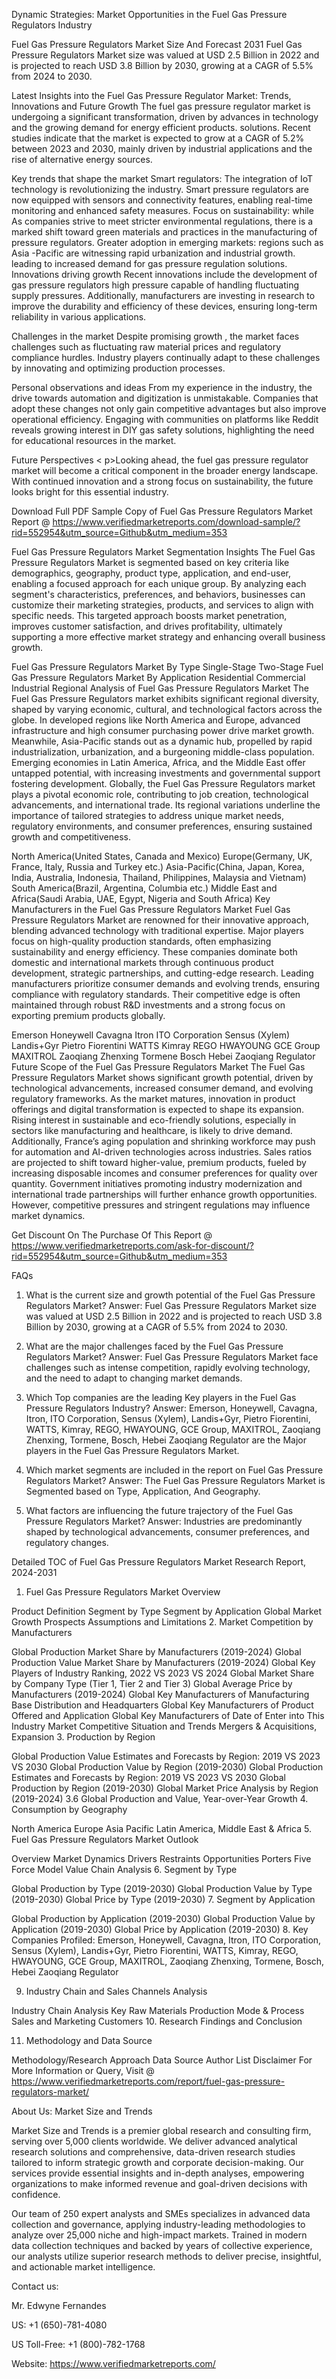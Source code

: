 Dynamic Strategies: Market Opportunities in the Fuel Gas Pressure Regulators Industry


Fuel Gas Pressure Regulators Market Size And Forecast 2031
Fuel Gas Pressure Regulators Market size was valued at USD 2.5 Billion in 2022 and is projected to reach USD 3.8 Billion by 2030, growing at a CAGR of 5.5% from 2024 to 2030.

Latest Insights into the Fuel Gas Pressure Regulator Market: Trends, Innovations and Future Growth
The fuel gas pressure regulator market is undergoing a significant transformation, driven by advances in technology and the growing demand for energy efficient products. solutions. Recent studies indicate that the market is expected to grow at a CAGR of 5.2% between 2023 and 2030, mainly driven by industrial applications and the rise of alternative energy sources.

Key trends that shape the market
Smart regulators: The integration of IoT technology is revolutionizing the industry. Smart pressure regulators are now equipped with sensors and connectivity features, enabling real-time monitoring and enhanced safety measures.
Focus on sustainability: while As companies strive to meet stricter environmental regulations, there is a marked shift toward green materials and practices in the manufacturing of pressure regulators.
Greater adoption in emerging markets: regions such as Asia -Pacific are witnessing rapid urbanization and industrial growth. leading to increased demand for gas pressure regulation solutions.
Innovations driving growth
Recent innovations include the development of gas pressure regulators high pressure capable of handling fluctuating supply pressures. Additionally, manufacturers are investing in research to improve the durability and efficiency of these devices, ensuring long-term reliability in various applications.

Challenges in the market
Despite promising growth , the market faces challenges such as fluctuating raw material prices and regulatory compliance hurdles. Industry players continually adapt to these challenges by innovating and optimizing production processes.

Personal observations and ideas
From my experience in the industry, the drive towards automation and digitization is unmistakable. Companies that adopt these changes not only gain competitive advantages but also improve operational efficiency. Engaging with communities on platforms like Reddit reveals growing interest in DIY gas safety solutions, highlighting the need for educational resources in the market.

Future Perspectives
< p>Looking ahead, the fuel gas pressure regulator market will become a critical component in the broader energy landscape. With continued innovation and a strong focus on sustainability, the future looks bright for this essential industry.

Download Full PDF Sample Copy of Fuel Gas Pressure Regulators Market Report @ https://www.verifiedmarketreports.com/download-sample/?rid=552954&utm_source=Github&utm_medium=353

Fuel Gas Pressure Regulators Market Segmentation Insights
The Fuel Gas Pressure Regulators Market is segmented based on key criteria like demographics, geography, product type, application, and end-user, enabling a focused approach for each unique group. By analyzing each segment's characteristics, preferences, and behaviors, businesses can customize their marketing strategies, products, and services to align with specific needs. This targeted approach boosts market penetration, improves customer satisfaction, and drives profitability, ultimately supporting a more effective market strategy and enhancing overall business growth.

Fuel Gas Pressure Regulators Market By Type
Single-Stage
Two-Stage
Fuel Gas Pressure Regulators Market By Application
Residential
Commercial
Industrial
Regional Analysis of Fuel Gas Pressure Regulators Market
The Fuel Gas Pressure Regulators market exhibits significant regional diversity, shaped by varying economic, cultural, and technological factors across the globe. In developed regions like North America and Europe, advanced infrastructure and high consumer purchasing power drive market growth. Meanwhile, Asia-Pacific stands out as a dynamic hub, propelled by rapid industrialization, urbanization, and a burgeoning middle-class population. Emerging economies in Latin America, Africa, and the Middle East offer untapped potential, with increasing investments and governmental support fostering development. Globally, the Fuel Gas Pressure Regulators market plays a pivotal economic role, contributing to job creation, technological advancements, and international trade. Its regional variations underline the importance of tailored strategies to address unique market needs, regulatory environments, and consumer preferences, ensuring sustained growth and competitiveness.

North America(United States, Canada and Mexico)
Europe(Germany, UK, France, Italy, Russia and Turkey etc.)
Asia-Pacific(China, Japan, Korea, India, Australia, Indonesia, Thailand, Philippines, Malaysia and Vietnam)
South America(Brazil, Argentina, Columbia etc.)
Middle East and Africa(Saudi Arabia, UAE, Egypt, Nigeria and South Africa)
Key Manufacturers in the Fuel Gas Pressure Regulators Market
Fuel Gas Pressure Regulators Market are renowned for their innovative approach, blending advanced technology with traditional expertise. Major players focus on high-quality production standards, often emphasizing sustainability and energy efficiency. These companies dominate both domestic and international markets through continuous product development, strategic partnerships, and cutting-edge research. Leading manufacturers prioritize consumer demands and evolving trends, ensuring compliance with regulatory standards. Their competitive edge is often maintained through robust R&D investments and a strong focus on exporting premium products globally.

Emerson
Honeywell
Cavagna
Itron
ITO Corporation
Sensus (Xylem)
Landis+Gyr
Pietro Fiorentini
WATTS
Kimray
REGO
HWAYOUNG
GCE Group
MAXITROL
Zaoqiang Zhenxing
Tormene
Bosch
Hebei Zaoqiang Regulator
Future Scope of the Fuel Gas Pressure Regulators Market
The Fuel Gas Pressure Regulators Market shows significant growth potential, driven by technological advancements, increased consumer demand, and evolving regulatory frameworks. As the market matures, innovation in product offerings and digital transformation is expected to shape its expansion. Rising interest in sustainable and eco-friendly solutions, especially in sectors like manufacturing and healthcare, is likely to drive demand. Additionally, France’s aging population and shrinking workforce may push for automation and AI-driven technologies across industries. Sales ratios are projected to shift toward higher-value, premium products, fueled by increasing disposable incomes and consumer preferences for quality over quantity. Government initiatives promoting industry modernization and international trade partnerships will further enhance growth opportunities. However, competitive pressures and stringent regulations may influence market dynamics.

Get Discount On The Purchase Of This Report @ https://www.verifiedmarketreports.com/ask-for-discount/?rid=552954&utm_source=Github&utm_medium=353

FAQs
1. What is the current size and growth potential of the Fuel Gas Pressure Regulators Market?
Answer: Fuel Gas Pressure Regulators Market size was valued at USD 2.5 Billion in 2022 and is projected to reach USD 3.8 Billion by 2030, growing at a CAGR of 5.5% from 2024 to 2030.

2. What are the major challenges faced by the Fuel Gas Pressure Regulators Market?
Answer: Fuel Gas Pressure Regulators Market face challenges such as intense competition, rapidly evolving technology, and the need to adapt to changing market demands.

3. Which Top companies are the leading Key players in the Fuel Gas Pressure Regulators Industry?
Answer: Emerson, Honeywell, Cavagna, Itron, ITO Corporation, Sensus (Xylem), Landis+Gyr, Pietro Fiorentini, WATTS, Kimray, REGO, HWAYOUNG, GCE Group, MAXITROL, Zaoqiang Zhenxing, Tormene, Bosch, Hebei Zaoqiang Regulator are the Major players in the Fuel Gas Pressure Regulators Market.

4. Which market segments are included in the report on Fuel Gas Pressure Regulators Market?
Answer: The Fuel Gas Pressure Regulators Market is Segmented based on Type, Application, And Geography.

5. What factors are influencing the future trajectory of the Fuel Gas Pressure Regulators Market?
Answer: Industries are predominantly shaped by technological advancements, consumer preferences, and regulatory changes.

Detailed TOC of Fuel Gas Pressure Regulators Market Research Report, 2024-2031
1. Fuel Gas Pressure Regulators Market Overview

Product Definition
Segment by Type
Segment by Application
Global Market Growth Prospects
Assumptions and Limitations
2. Market Competition by Manufacturers

Global Production Market Share by Manufacturers (2019-2024)
Global Production Value Market Share by Manufacturers (2019-2024)
Global Key Players of Industry Ranking, 2022 VS 2023 VS 2024
Global Market Share by Company Type (Tier 1, Tier 2 and Tier 3)
Global Average Price by Manufacturers (2019-2024)
Global Key Manufacturers of Manufacturing Base Distribution and Headquarters
Global Key Manufacturers of Product Offered and Application
Global Key Manufacturers of Date of Enter into This Industry
Market Competitive Situation and Trends
Mergers & Acquisitions, Expansion
3. Production by Region

Global Production Value Estimates and Forecasts by Region: 2019 VS 2023 VS 2030
Global Production Value by Region (2019-2030)
Global Production Estimates and Forecasts by Region: 2019 VS 2023 VS 2030
Global Production by Region (2019-2030)
Global Market Price Analysis by Region (2019-2024) 3.6 Global Production and Value, Year-over-Year Growth
4. Consumption by Geography

North America
Europe
Asia Pacific
Latin America, Middle East & Africa
5. Fuel Gas Pressure Regulators Market Outlook

Overview
Market Dynamics
Drivers
Restraints
Opportunities
Porters Five Force Model
Value Chain Analysis 
6. Segment by Type

Global Production by Type (2019-2030)
Global Production Value by Type (2019-2030)
Global Price by Type (2019-2030)
7. Segment by Application

Global Production by Application (2019-2030)
Global Production Value by Application (2019-2030)
Global Price by Application (2019-2030)
8. Key Companies Profiled: Emerson, Honeywell, Cavagna, Itron, ITO Corporation, Sensus (Xylem), Landis+Gyr, Pietro Fiorentini, WATTS, Kimray, REGO, HWAYOUNG, GCE Group, MAXITROL, Zaoqiang Zhenxing, Tormene, Bosch, Hebei Zaoqiang Regulator

9. Industry Chain and Sales Channels Analysis

Industry Chain Analysis
Key Raw Materials
Production Mode & Process
Sales and Marketing
Customers
10. Research Findings and Conclusion

11. Methodology and Data Source

Methodology/Research Approach
Data Source
Author List
Disclaimer
For More Information or Query, Visit @ https://www.verifiedmarketreports.com/report/fuel-gas-pressure-regulators-market/

About Us: Market Size and Trends

Market Size and Trends is a premier global research and consulting firm, serving over 5,000 clients worldwide. We deliver advanced analytical research solutions and comprehensive, data-driven research studies tailored to inform strategic growth and corporate decision-making. Our services provide essential insights and in-depth analyses, empowering organizations to make informed revenue and goal-driven decisions with confidence.

Our team of 250 expert analysts and SMEs specializes in advanced data collection and governance, applying industry-leading methodologies to analyze over 25,000 niche and high-impact markets. Trained in modern data collection techniques and backed by years of collective experience, our analysts utilize superior research methods to deliver precise, insightful, and actionable market intelligence.

Contact us:

Mr. Edwyne Fernandes

US: +1 (650)-781-4080

US Toll-Free: +1 (800)-782-1768

Website: https://www.verifiedmarketreports.com/
